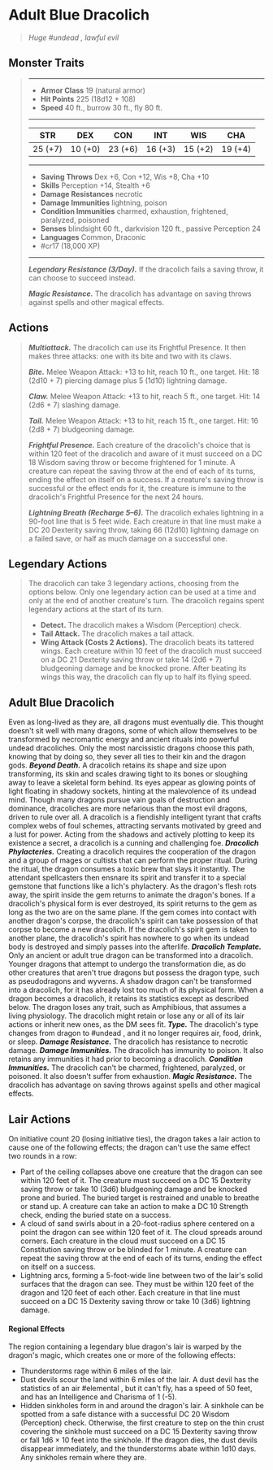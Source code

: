 # Adult Blue Dracolich
>*Huge #undead , lawful evil*
## Monster Traits
>___
>- **Armor Class** 19 (natural armor)
>- **Hit Points** 225 (18d12 + 108)
>- **Speed** 40 ft., burrow 30 ft., fly 80 ft.
>___
>|STR|DEX|CON|INT|WIS|CHA|
>|:---:|:---:|:---:|:---:|:---:|:---:|
>|25 (+7)|10 (+0)|23 (+6)|16 (+3)|15 (+2)|19 (+4)|
>___
>- **Saving Throws** Dex +6, Con +12, Wis +8, Cha +10
>- **Skills** Perception +14, Stealth +6
>- **Damage Resistances** necrotic
>- **Damage Immunities** lightning, poison
>- **Condition Immunities** charmed, exhaustion, frightened, paralyzed, poisoned
>- **Senses** blindsight 60 ft., darkvision 120 ft., passive Perception 24
>- **Languages** Common, Draconic
>- #cr17 (18,000 XP)
>___
>***Legendary Resistance (3/Day).*** If the dracolich fails a saving throw, it can choose to succeed instead.  
>
>***Magic Resistance.*** The dracolich has advantage on saving throws against spells and other magical effects.  
>
## Actions
>***Multiattack.*** The dracolich can use its Frightful Presence. It then makes three attacks: one with its bite and two with its claws.  
>
>***Bite.*** Melee Weapon Attack: +13 to hit, reach 10 ft., one target. Hit: 18 (2d10 + 7) piercing damage plus 5 (1d10) lightning damage.  
>
>***Claw.*** Melee Weapon Attack: +13 to hit, reach 5 ft., one target. Hit: 14 (2d6 + 7) slashing damage.  
>
>***Tail.*** Melee Weapon Attack: +13 to hit, reach 15 ft., one target. Hit: 16 (2d8 + 7) bludgeoning damage.  
>
>***Frightful Presence.*** Each creature of the dracolich's choice that is within 120 feet of the dracolich and aware of it must succeed on a DC 18 Wisdom saving throw or become frightened for 1 minute. A creature can repeat the saving throw at the end of each of its turns, ending the effect on itself on a success. If a creature's saving throw is successful or the effect ends for it, the creature is immune to the dracolich's Frightful Presence for the next 24 hours.  
>
>***Lightning Breath (Recharge 5–6).*** The dracolich exhales lightning in a 90-foot line that is 5 feet wide. Each creature in that line must make a DC 20 Dexterity saving throw, taking 66 (12d10) lightning damage on a failed save, or half as much damage on a successful one.  
>
## Legendary Actions
>The dracolich can take 3 legendary actions, choosing from the options below. Only one legendary action can be used at a time and only at the end of another creature's turn. The dracolich regains spent legendary actions at the start of its turn.
>
>- **Detect.** The dracolich makes a Wisdom (Perception) check.
>- **Tail Attack.** The dracolich makes a tail attack.
>- **Wing Attack (Costs 2 Actions).** The dracolich beats its tattered wings. Each creature within 10 feet of the dracolich must succeed on a DC 21 Dexterity saving throw or take 14 (2d6 + 7) bludgeoning damage and be knocked prone. After beating its wings this way, the dracolich can fly up to half its flying speed.
## Adult Blue Dracolich
Even as long-lived as they are, all dragons must eventually die. This thought doesn't sit well with many dragons, some of which allow themselves to be transformed by necromantic energy and ancient rituals into powerful undead dracoliches. Only the most narcissistic dragons choose this path, knowing that by doing so, they sever all ties to their kin and the dragon gods.
***Beyond Death.*** A dracolich retains its shape and size upon transforming, its skin and scales drawing tight to its bones or sloughing away to leave a skeletal form behind. Its eyes appear as glowing points of light floating in shadowy sockets, hinting at the malevolence of its undead mind.
Though many dragons pursue vain goals of destruction and dominance, dracoliches are more nefarious than the most evil dragons, driven to rule over all. A dracolich is a fiendishly intelligent tyrant that crafts complex webs of foul schemes, attracting servants motivated by greed and a lust for power. Acting from the shadows and actively plotting to keep its existence a secret, a dracolich is a cunning and challenging foe.
***Dracolich Phylacteries.*** Creating a dracolich requires the cooperation of the dragon and a group of mages or cultists that can perform the proper ritual. During the ritual, the dragon consumes a toxic brew that slays it instantly. The attendant spellcasters then ensnare its spirit and transfer it to a special gemstone that functions like a lich's phylactery. As the dragon's flesh rots away, the spirit inside the gem returns to animate the dragon's bones.
If a dracolich's physical form is ever destroyed, its spirit returns to the gem as long as the two are on the same plane. If the gem comes into contact with another dragon's corpse, the dracolich's spirit can take possession of that corpse to become a new dracolich. If the dracolich's spirit gem is taken to another plane, the dracolich's spirit has nowhere to go when its undead body is destroyed and simply passes into the afterlife.
***Dracolich Template.*** Only an ancient or adult true dragon can be transformed into a dracolich. Younger dragons that attempt to undergo the transformation die, as do other creatures that aren't true dragons but possess the dragon type, such as pseudodragons and wyverns. A shadow dragon can't be transformed into a dracolich, for it has already lost too much of its physical form.
When a dragon becomes a dracolich, it retains its statistics except as described below. The dragon loses any trait, such as Amphibious, that assumes a living physiology. The dracolich might retain or lose any or all of its lair actions or inherit new ones, as the DM sees fit.
***Type.***  The dracolich's type changes from dragon to #undead , and it no longer requires air, food, drink, or sleep.
***Damage Resistance.***  The dracolich has resistance to necrotic damage.
***Damage Immunities.***  The dracolich has immunity to poison. It also retains any immunities it had prior to becoming a dracolich.
***Condition Immunities.***  The dracolich can't be charmed, frightened, paralyzed, or poisoned. It also doesn't suffer from exhaustion.
***Magic Resistance.***  The dracolich has advantage on saving throws against spells and other magical effects.
## Lair Actions
On initiative count 20 (losing initiative ties), the dragon takes a lair action to cause one of the following effects; the dragon can't use the same effect two rounds in a row:
- Part of the ceiling collapses above one creature that the dragon can see within 120 feet of it. The creature must succeed on a DC 15 Dexterity saving throw or take 10 (3d6) bludgeoning damage and be knocked prone and buried. The buried target is restrained and unable to breathe or stand up. A creature can take an action to make a DC 10 Strength check, ending the buried state on a success.
- A cloud of sand swirls about in a 20-foot-radius sphere centered on a point the dragon can see within 120 feet of it. The cloud spreads around corners. Each creature in the cloud must succeed on a DC 15 Constitution saving throw or be blinded for 1 minute. A creature can repeat the saving throw at the end of each of its turns, ending the effect on itself on a success.
- Lightning arcs, forming a 5-foot-wide line between two of the lair's solid surfaces that the dragon can see. They must be within 120 feet of the dragon and 120 feet of each other. Each creature in that line must succeed on a DC 15 Dexterity saving throw or take 10 (3d6) lightning damage.
#### Regional Effects
The region containing a legendary blue dragon's lair is warped by the dragon's magic, which creates one or more of the following effects:
- Thunderstorms rage within 6 miles of the lair.
- Dust devils scour the land within 6 miles of the lair. A dust devil has the statistics of an air #elemental , but it can't fly, has a speed of 50 feet, and has an Intelligence and Charisma of 1 (-5).
- Hidden sinkholes form in and around the dragon's lair. A sinkhole can be spotted from a safe distance with a successful DC 20 Wisdom (Perception) check. Otherwise, the first creature to step on the thin crust covering the sinkhole must succeed on a DC 15 Dexterity saving throw or fall 1d6 × 10 feet into the sinkhole.
If the dragon dies, the dust devils disappear immediately, and the thunderstorms abate within 1d10 days. Any sinkholes remain where they are.